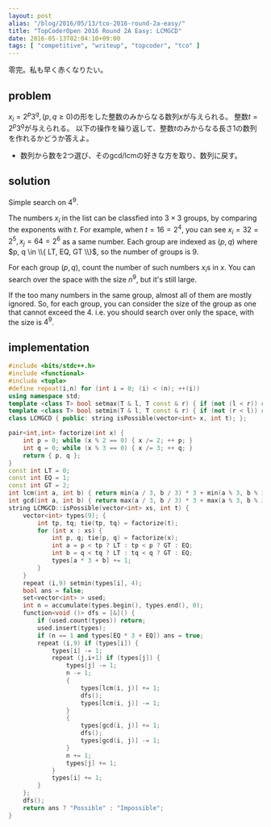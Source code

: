 ```yaml
---
layout: post
alias: "/blog/2016/05/13/tco-2016-round-2a-easy/"
title: "TopCoderOpen 2016 Round 2A Easy: LCMGCD"
date: 2016-05-13T02:04:10+09:00
tags: [ "competitive", "writeup", "topcoder", "tco" ]
---
```


零完。私も早く赤くなりたい。

## problem

$x_i = 2^p3^q, (p, q \ge 0)$の形をした整数のみからなる数列$x$が与えられる。
整数$t = 2^p3^q$が与えられる。
以下の操作を繰り返して、整数$t$のみからなる長さ$1$の数列を作れるかどうか答えよ。

-   数列から数を2つ選び、そのgcd/lcmの好きな方を取り、数列に戻す。

## solution

Simple search on $4^9$.

The numbers $x_i$ in the list can be classfied into $3 \times 3$ groups, by comparing the exponents with $t$.
For example, when $t = 16 = 2^4$, you can see $x_i = 32 = 2^5, x_j = 64 = 2^6$ as a same number.
Each group are indexed as $(p, q)$ where $p, q \in \\{ LT, EQ, GT \\}$, so the number of groups is $9$.

For each group $(p, q)$, count the number of such numbers $x_i$s in $x$.
You can search over the space with the size $n^9$, but it's still large.

If the too many numbers in the same group, almost all of them are mostly ignored.
So, for each group, you can consider the size of the group as one that cannot exceed the $4$.
i.e. you should search over only the space, with the size is $4^9$.

## implementation

``` c++
#include <bits/stdc++.h>
#include <functional>
#include <tuple>
#define repeat(i,n) for (int i = 0; (i) < (n); ++(i))
using namespace std;
template <class T> bool setmax(T & l, T const & r) { if (not (l < r)) return false; l = r; return true; }
template <class T> bool setmin(T & l, T const & r) { if (not (r < l)) return false; l = r; return true; }
class LCMGCD { public: string isPossible(vector<int> x, int t); };

pair<int,int> factorize(int x) {
    int p = 0; while (x % 2 == 0) { x /= 2; ++ p; }
    int q = 0; while (x % 3 == 0) { x /= 3; ++ q; }
    return { p, q };
}
const int LT = 0;
const int EQ = 1;
const int GT = 2;
int lcm(int a, int b) { return min(a / 3, b / 3) * 3 + min(a % 3, b % 3); }
int gcd(int a, int b) { return max(a / 3, b / 3) * 3 + max(a % 3, b % 3); }
string LCMGCD::isPossible(vector<int> xs, int t) {
    vector<int> types(9); {
        int tp, tq; tie(tp, tq) = factorize(t);
        for (int x : xs) {
            int p, q; tie(p, q) = factorize(x);
            int a = p < tp ? LT : tp < p ? GT : EQ;
            int b = q < tq ? LT : tq < q ? GT : EQ;
            types[a * 3 + b] += 1;
        }
    }
    repeat (i,9) setmin(types[i], 4);
    bool ans = false;
    set<vector<int> > used;
    int n = accumulate(types.begin(), types.end(), 0);
    function<void ()> dfs = [&]() {
        if (used.count(types)) return;
        used.insert(types);
        if (n == 1 and types[EQ * 3 + EQ]) ans = true;
        repeat (i,9) if (types[i]) {
            types[i] -= 1;
            repeat (j,i+1) if (types[j]) {
                types[j] -= 1;
                n -= 1;
                {
                    types[lcm(i, j)] += 1;
                    dfs();
                    types[lcm(i, j)] -= 1;
                }
                {
                    types[gcd(i, j)] += 1;
                    dfs();
                    types[gcd(i, j)] -= 1;
                }
                n += 1;
                types[j] += 1;
            }
            types[i] += 1;
        }
    };
    dfs();
    return ans ? "Possible" : "Impossible";
}
```
